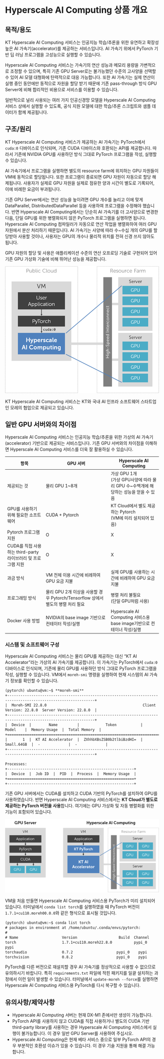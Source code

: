 # Hyperscale AI Computing 상품 개요

## 목적/용도

KT Hyperscale AI Computing 서비스는 인공지능 학습/추론을 위한 유연하고 확장성 높은 AI 가속기(accelerator)를 제공하는 서비스입니다. AI 가속기 위에서 PyTorch 기반 딥 러닝 프로그램을 고성능으로 실행할 수 있습니다.

Hyperscale AI Computing 서비스는 가속기의 연산 성능과 메모리 용량을 가변적으로 조정할 수 있으며, 특히 기존 GPU Server로는 불가능했던 수준의 고사양을 선택할 수 있어 AI 모델 대형화에 탄력적으로 대응 가능합니다. 또한 AI 가속기는 실제 연산이 실행 중인 동안에만 동적으로 자원을 할당 받기 때문에 기존 pass-through 방식 GPU Server에 비해 합리적인 비용으로 서비스를 이용할 수 있습니다.

일반적으로 널리 사용되는 여러 가지 인공신경망 모델을 Hyperscale AI Computing 서비스 상에서 실행할 수 있도록, 공식 지원 모델에 대한 학습/추론 스크립트와 샘플 데이터가 함께 제공됩니다.

## 구조/원리

KT Hyperscale AI Computing 서비스가 제공하는 AI 가속기는 PyTorch에서 `cuda:0` 디바이스로 인식되며, 기존 CUDA 디바이스와 호환되는 API를 제공합니다. 따라서 기존에 NVIDIA GPU를 사용하던 방식 그대로 PyTorch 프로그램을 작성, 실행할 수 있습니다.

AI 가속기에서 프로그램을 실행하면 별도의 resource farm에 위치하는 GPU 자원들이 VM에 동적으로 할당됩니다. 또한 프로그램이 종료되면 GPU 자원이 자동으로 할당 해제됩니다. 사용자가 실제로 GPU 자원을 실제로 점유한 양과 시간이 별도로 기록되어, 이에 비례한 요금이 부과됩니다.

기존 GPU Server에서는 연산 성능을 높이려면 GPU 개수를 늘리고 이에 맞게 DataParallel, DistributedDataParallel 등을 사용하여 프로그램을 수정해야 했습니다. 반면 Hyperscale AI Computing에서는 단순히 AI 가속기를 더 고사양으로 변경한 다음, 단일 GPU를 위한 병렬화되지 않은 PyTorch 프로그램을 실행하면 됩니다. Hyperscale AI Computing 컴파일러가 자동으로 연산 작업을 병렬화하여 여러 GPU 자원에서 분산 처리하기 때문입니다. AI 가속기는 사양에 따라 수~수십 개의 GPU를 할당받아 사용할 것이나, 사용자는 GPU의 개수나 물리적 위치를 전혀 신경 쓰지 않아도 됩니다.

GPU 자원의 할당 및 사용은 애플리케이션 수준의 연산 오프로딩 기술로 구현되어 있어 기존 GPU 가상화 기술에 비해 뛰어난 성능을 제공합니다.

![HAC](./image/HAC.png)

KT Hyperscale AI Computing 서비스는 KT와 국내 AI 인프라 소프트웨어 스타트업인 모레의 협업으로 제공되고 있습니다.

## 일반 GPU 서버와의 차이점

Hyperscale AI Computing 서비스는 인공지능 학습/추론을 위한 가상의 AI 가속기(accelerator) 기반으로 제공되는 서비스입니다. 기존 GPU 서버와의 차이점을 이해하면 Hyperscale AI Computing 서비스를 더욱 잘 활용하실 수 있습니다.

|항목|GPU 서버|Hyperscale AI Computing|
|------|---|---|
|제공되는 것|물리 GPU 1~8개|가상 GPU 1개<br>(가상 GPU사양에 따라 물리 GPU 수~수백개에 해당하는 성능을 얻을 수 있음|
|GPU를 사용하기 위해 필요한 소프트웨어|CUDA + Pytorch|KT Cloud에서 별도 제공하는 Pytorch<br>(VM에 미리 설치되어 있음)|
|Pytorch 프로그램 지원|O|X|
|CUDA를 직접 사용하는 third-party 라이브러리 및 프로그램 지원|O|X|
|과금 방식|VM 전체 이용 시간에 비례하여 GPU 요금 지불|실제 GPU를 사용하는 시간에 비례하여 GPU 요금 지불|
|프로그래밍 방식|물리 GPU 2개 이상을 사용할 경우 Pytorch/Tensorflow 상에서 별도의 병렬 처리 필요|병렬 처리 불필요<br>(단일 GPU처럼 사용)|
|Docker 사용 방법|NVIDIA의 base image 기반으로 컨테이터 작성/실행|Hyperscale AI Computing 서비스용 base image기반으로 컨테이너 작성/실행|

### 시스템 및 소프트웨어 구성

Hyperscale AI Computing 서비스는 물리 GPU를 제공하는 대신 “KT AI Accelerator”라는 가상의 AI 가속기를 제공합니다. 이 가속기는 PyTorch에서 `cuda:0` 디바이스로 인식되며, 기존에 물리 GPU를 사용하던 방식 그대로 PyTorch 프로그램을 작성, 실행할 수 있습니다. VM에서 `moreh-smi` 명령을 실행하여 현재 시스템의 AI 가속기 정보를 확인할 수 있습니다.

```
(pytorch) ubuntu@vm:~$ **moreh-smi**
+--------------------------------------------------------------------------------------------------------------+
|  Moreh-SMI 22.8.0                                            Client Version: 22.8.0  Server Version: 22.8.0  |
+--------------------------------------------------------------------------------------------------------------+
|  Device  |        Name         |            Token           |     Model    |  Memory Usage  |  Total Memory  |
+==============================================================================================================+
|       1  |  KT AI Accelerator  |  ZXhhbXBsZSB0b2tlbiBzdHI=  |  Small.64GB  |  -             |  -             |
+--------------------------------------------------------------------------------------------------------------+

Processes:
+----------------------------------------------------------+
|  Device  |  Job ID  |  PID  |  Process  |  Memory Usage  |
+==========================================================+
+----------------------------------------------------------+
```

기존 GPU 서버에서는 CUDA를 설치하고 CUDA 기반의 PyTorch를 설치하여 GPU를 사용하였습니다. 반면 Hyperscale AI Computing 서비스에서는 **KT Cloud가 별도로 제공하는 PyTorch 버전을 사용**합니다. 여기에는 GPU 가상화 및 자동 병렬화를 위한 기능이 포함되어 있습니다.

![GPUvsHAC](./image/GPUvsHAC.png)

VM을 처음 만들면 Hyperscale AI Computing 서비스용 PyTorch가 미리 설치되어 있습니다. 터미널에서 `conda list torch`를 실행하였을 때 PyTorch 버전이 `1.7.1+cu110.moreh00.0.0`와 같은 형식으로 표시될 것입니다.

```
(pytorch) ubuntu@vm:~$ conda list torch
# packages in environment at /home/ubuntu/.conda/envs/pytorch:
#
# Name                    Version                   Build  Channel
torch                     1.7.1+cu110.moreh22.8.0          pypi_0    pypi
torchaudio                0.7.2                    pypi_0    pypi
torchvision               0.8.2                    pypi_0    pypi
```

PyTorch를 다른 버전으로 재설치할 경우 AI 가속기를 정상적으로 사용할 수 없으므로 유의하시기 바랍니다. 특히 `requirements.txt` 파일에 적힌 패키지를 일괄 설치하는 과정에서 이런 일이 발생할 수 있습니다. 터미널에서 `update-moreh --force`를 실행하면 Hyperscale AI Computing 서비스용 PyTorch를 다시 복구할 수 있습니다.

## 유의사항/제약사항

- Hyperscale AI Computing 서버는 현재 DX-M1 존에서만 생성이 가능합니다.
- PyTorch API를 사용하지 않고 CUDA를 직접 사용하거나 별도의 CUDA 기반 third-party library를 사용하는 경우 Hyperscale AI Computing 서비스에서 실행이 불가능합니다. 이 경우 일반 GPU Server를 사용하여 주십시오.
- Hyperscale AI Computing은 현재 베타 서비스 중으로 일부 PyTorch API의 경우 부분적인 호환성 이슈가 있을 수 있습니다. 이 경우 기술 지원을 통해 해결 가능합니다.